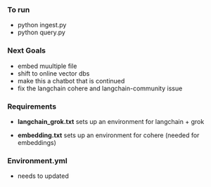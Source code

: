 

### To run

- python ingest.py
- python query.py


### Next Goals


- embed muultiple file
- shift to online vector dbs
- make this a chatbot that is continued
- fix the langchain cohere and langchain-community issue


### Requirements

- **langchain_grok.txt** sets up an environment for langchain + grok

- **embedding.txt** sets up an environment for cohere (needed for embeddings)

### Environment.yml

- needs to updated 

